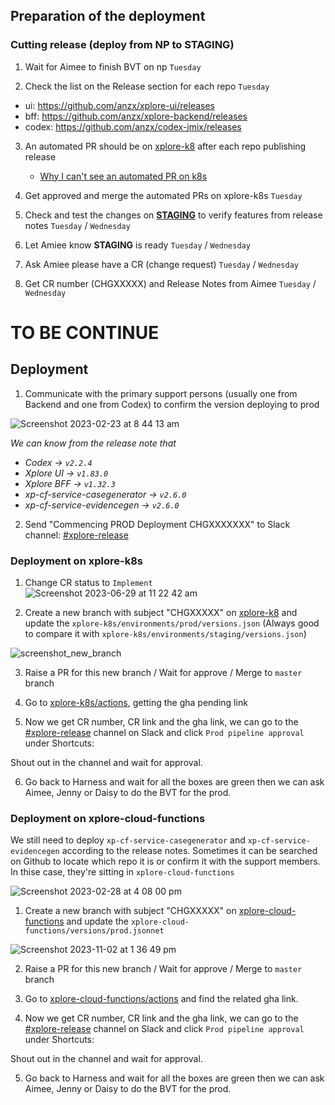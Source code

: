 
## Preparation of the deployment
### Cutting release (deploy from NP to STAGING)

1. Wait for Aimee to finish BVT on np  `Tuesday`

2. Check the list on the Release section for each repo `Tuesday`  
- ui: https://github.com/anzx/xplore-ui/releases
- bff: https://github.com/anzx/xplore-backend/releases
- codex: https://github.com/anzx/codex-jmix/releases

3. An automated PR should be on [xplore-k8](https://github.com/anzx/xplore-k8s) after each repo publishing release
   - [Why I can't see an automated PR on k8s](#deployment-on-xplore-k8s)

4. Get approved and merge the automated PRs on xplore-k8s  `Tuesday`  

5. Check and test the changes on [**STAGING**](https://xplore-staging.service.anz/) to verify features from release notes   `Tuesday` /  `Wednesday`  

6. Let Amiee know **STAGING** is ready  `Tuesday` /  `Wednesday`  

7. Ask Amiee please have a CR (change request)  `Tuesday` /  `Wednesday`  

8. Get CR number (CHGXXXXX) and Release Notes from Aimee  `Tuesday`  /  `Wednesday`

# TO BE CONTINUE

## Deployment
1. Communicate with the primary support persons (usually one from Backend and one from Codex) to confirm the version deploying to prod

![Screenshot 2023-02-23 at 8 44 13 am](https://user-images.githubusercontent.com/109929798/221045628-3dc1961d-c14e-415f-98b1-ee16bf7d589d.png)

*We can know from the release note that*
- *Codex -> `v2.2.4`*
- *Xplore UI -> `v1.83.0`*
- *Xplore BFF -> `v1.32.3`*
- *xp-cf-service-casegenerator -> `v2.6.0`*
- *xp-cf-service-evidencegen -> `v2.6.0`*

2. Send "Commencing PROD Deployment CHGXXXXXXX" to Slack channel: [#xplore-release](https://anzx.slack.com/archives/C0160MTKEP4)

### Deployment on xplore-k8s
1. Change CR status to `Implement`
![Screenshot 2023-06-29 at 11 22 42 am](https://github.com/TerryZhengANZx/personal-notes/assets/109929798/2d6ce01a-154c-4382-9e5a-8988cac6f339)

2. Create a new branch with subject "CHGXXXXX" on [xplore-k8](https://github.com/anzx/xplore-k8s) and update the `xplore-k8s/environments/prod/versions.json` (Always good to compare it with `xplore-k8s/environments/staging/versions.json`)

![screenshot_new_branch](https://user-images.githubusercontent.com/109929798/185264404-061f463d-f965-4c59-9b60-75ad0b910ccf.png)

3. Raise a PR for this new branch / Wait for approve / Merge to `master` branch

4. Go to [xplore-k8s/actions](https://github.com/anzx/xplore-k8s/actions), getting the gha pending link

5. Now we get CR number, CR link and the gha link, we can go to the [#xplore-release](https://anzx.slack.com/archives/C0160MTKEP4) channel on Slack and click `Prod pipeline approval` under Shortcuts:

Shout out in the channel and wait for approval.

6. Go back to Harness and wait for all the boxes are green then we can ask Aimee, Jenny or Daisy to do the BVT for the prod.


### Deployment on xplore-cloud-functions

We still need to deploy `xp-cf-service-casegenerator` and `xp-cf-service-evidencegen` according to the release notes. Sometimes it can be searched on Github to locate which repo it is or confirm it with the support members. In thise case, they're sitting in `xplore-cloud-functions`

![Screenshot 2023-02-28 at 4 08 00 pm](https://user-images.githubusercontent.com/109929798/221759637-d0f03b83-b46d-4004-8411-7e4461675bd2.png)


1. Create a new branch with subject "CHGXXXXX" on [xplore-cloud-functions](https://github.com/anzx/xplore-cloud-function) and update the `xplore-cloud-functions/versions/prod.jsonnet`

![Screenshot 2023-11-02 at 1 36 49 pm](https://github.com/TerryZhengANZx/personal-notes/assets/109929798/79721254-3be5-4352-9918-b291b405b734)

2. Raise a PR for this new branch / Wait for approve / Merge to `master` branch

3. Go to [xplore-cloud-functions/actions](https://github.com/anzx/xplore-cloud-functions/actions) and find the related gha link.

4. Now we get CR number, CR link and the gha link, we can go to the [#xplore-release](https://anzx.slack.com/archives/C0160MTKEP4) channel on Slack and click `Prod pipeline approval` under Shortcuts:

Shout out in the channel and wait for approval.

5. Go back to Harness and wait for all the boxes are green then we can ask Aimee, Jenny or Daisy to do the BVT for the prod.
